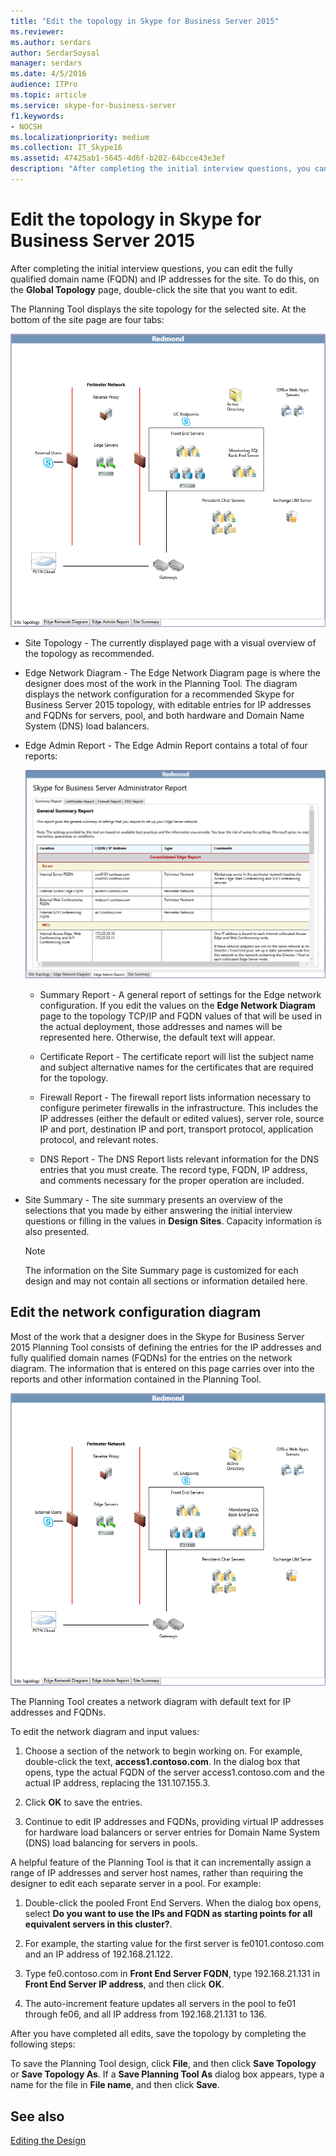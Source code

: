 ```yaml
---
title: "Edit the topology in Skype for Business Server 2015"
ms.reviewer: 
ms.author: serdars
author: SerdarSoysal
manager: serdars
ms.date: 4/5/2016
audience: ITPro
ms.topic: article
ms.service: skype-for-business-server
f1.keywords:
- NOCSH
ms.localizationpriority: medium
ms.collection: IT_Skype16
ms.assetid: 47425ab1-5645-4d6f-b202-64bcce43e3ef
description: "After completing the initial interview questions, you can edit the fully qualified domain name (FQDN) and IP addresses for the site. To do this, on the Global Topology page, double-click the site that you want to edit."
---
```


# Edit the topology in Skype for Business Server 2015

After completing the initial interview questions, you can edit the fully qualified domain name (FQDN) and IP addresses for the site. To do this, on the **Global Topology** page, double-click the site that you want to edit.

The Planning Tool displays the site topology for the selected site. At the bottom of the site page are four tabs:

![Planning Tool Site Topology.](../../media/Planning_Tool_Site_Topology.png)

- Site Topology - The currently displayed page with a visual overview of the topology as recommended.

- Edge Network Diagram - The Edge Network Diagram page is where the designer does most of the work in the Planning Tool. The diagram displays the network configuration for a recommended Skype for Business Server 2015 topology, with editable entries for IP addresses and FQDNs for servers, pool, and both hardware and Domain Name System (DNS) load balancers.

- Edge Admin Report - The Edge Admin Report contains a total of four reports:

     ![Edge Admin Report page.](../../media/Planning_Tool_Summary_Report.png)

  - Summary Report - A general report of settings for the Edge network configuration. If you edit the values on the **Edge Network Diagram** page to the topology TCP/IP and FQDN values of that will be used in the actual deployment, those addresses and names will be represented here. Otherwise, the default text will appear.

  - Certificate Report - The certificate report will list the subject name and subject alternative names for the certificates that are required for the topology.

  - Firewall Report - The firewall report lists information necessary to configure perimeter firewalls in the infrastructure. This includes the IP addresses (either the default or edited values), server role, source IP and port, destination IP and port, transport protocol, application protocol, and relevant notes.

  - DNS Report - The DNS Report lists relevant information for the DNS entries that you must create. The record type, FQDN, IP address, and comments necessary for the proper operation are included.

- Site Summary - The site summary presents an overview of the selections that you made by either answering the initial interview questions or filling in the values in **Design Sites**. Capacity information is also presented.

    > [!NOTE]
    > The information on the Site Summary page is customized for each design and may not contain all sections or information detailed here.

## Edit the network configuration diagram
<a name="Edit_Network_diagram"> </a>

Most of the work that a designer does in the Skype for Business Server 2015 Planning Tool consists of defining the entries for the IP addresses and fully qualified domain names (FQDNs) for the entries on the network diagram. The information that is entered on this page carries over into the reports and other information contained in the Planning Tool.

![Planning Tool Network diagram.](../../media/Planning_Tool_Network_Diagram.png)

The Planning Tool creates a network diagram with default text for IP addresses and FQDNs.

To edit the network diagram and input values:

1. Choose a section of the network to begin working on. For example, double-click the text, **access1.contoso.com**. In the dialog box that opens, type the actual FQDN of the server access1.contoso.com and the actual IP address, replacing the 131.107.155.3.

2. Click **OK** to save the entries.

3. Continue to edit IP addresses and FQDNs, providing virtual IP addresses for hardware load balancers or server entries for Domain Name System (DNS) load balancing for servers in pools.

A helpful feature of the Planning Tool is that it can incrementally assign a range of IP addresses and server host names, rather than requiring the designer to edit each separate server in a pool. For example:

1. Double-click the pooled Front End Servers. When the dialog box opens, select **Do you want to use the IPs and FQDN as starting points for all equivalent servers in this cluster?**.

2. For example, the starting value for the first server is fe0101.contoso.com and an IP address of 192.168.21.122.

3. Type fe0.contoso.com in **Front End Server FQDN**, type 192.168.21.131 in **Front End Server IP address**, and then click **OK**.

4. The auto-increment feature updates all servers in the pool to fe01 through fe06, and all IP address from 192.168.21.131 to 136.

After you have completed all edits, save the topology by completing the following steps:

To save the Planning Tool design, click **File**, and then click **Save Topology** or **Save Topology As**. If a **Save Planning Tool As** dialog box appears, type a name for the file in **File name**, and then click **Save**.

## See also
<a name="Edit_Network_diagram"> </a>

[Editing the Design](/previous-versions/office/lync-server-2013/lync-server-2013-editing-the-design)
